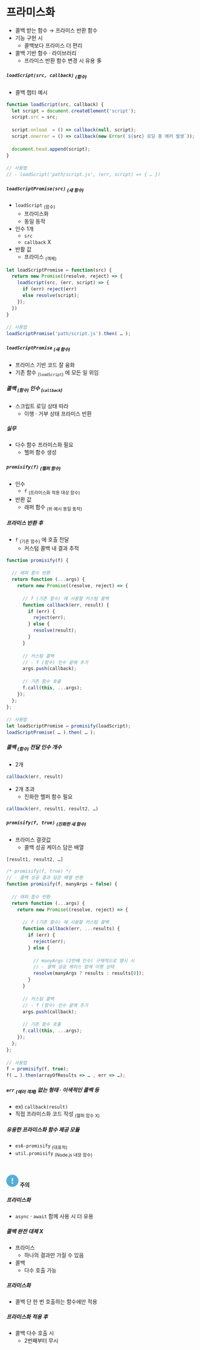 프라미스화
====

- 콜백 받는 함수 → 프라미스 반환 함수
- 기능 구현 시
  - 콜백보다 프라미스 더 편리
- 콜백 기반 함수 · 라이브러리
  - 프라미스 반환 함수 변경 시 유용 多

##### `loadScript(src, callback)` <sub>(함수)</sub>
- 콜백 챕터 예시
```javascript
function loadScript(src, callback) {
  let script = document.createElement('script');
  script.src = src;

  script.onload  = () => callback(null, script);
  script.onerror = () => callback(new Error(`${src} 로딩 중 에러 발생`));

  document.head.append(script);
}

// 사용법
// - loadScript('path/script.js', (err, script) => { … })
```

##### `loadScriptPromise(src)` <sub>(새 함수)</sub>
- `loadScript` <sub>(함수)</sub>
  - 프라미스화
  - 동일 동작
- 인수 1개
  - `src`
  - `callback` X
- 반활 값
  - 프라미스 <sub>(객체)</sub>
```javascript
let loadScriptPromise = function(src) {
  return new Promise((resolve, reject) => {
    loadScript(src, (err, script) => {
      if (err) reject(err)
      else resolve(script);
    });
  })
}

// 사용법
loadScriptPromise('path/script.js').then( … );
```

##### `loadScriptPromise` <sub>(새 함수)</sub>
- 프라미스 기반 코드 잘 융화
- 기존 함수 <sub>(`loadScript`)</sub> 에 모든 일 위임

##### 콜백 <sub>(함수)</sub> 인수 <sub>(`callback`)</sub>
- 스크립트 로딩 상태 따라
  - 이행 · 거부 상태 프라미스 반환

##### 실무
- 다수 함수 프라미스화 필요
  - 헬퍼 함수 생성

##### `promisify(f)` <sub>(헬퍼 함수)</sub>
- 인수
  - `f` <sub>(프라미스화 적용 대상 함수)</sub>
- 반환 값
  - 래퍼 함수 <sub>(위 예시 동일 동작)</sub>

##### 프라미스 반환 후
- `f` <sub>(기존 함수)</sub> 에 호출 전달
  - 커스텀 콜백 내 결과 추적
```javascript
function promisify(f) {

  // 래퍼 함수 반환
  return function (...args) {
    return new Promise((resolve, reject) => {

      // f (기존 함수) 에 사용할 커스텀 콜백
      function callback(err, result) {
        if (err) {
          reject(err);
        } else {
          resolve(result);
        }
      }

      // 커스텀 콜백
      // - f (함수) 인수 끝에 추가
      args.push(callback);

      // 기존 함수 호출
      f.call(this, ...args);
    });
  };
};

// 사용법
let loadScriptPromise = promisify(loadScript);
loadScriptPromise( … ).then( … );
```

##### 콜백 <sub>(함수)</sub> 전달 인수 개수
- 2개
```javascript
callback(err, result)
```
- 2개 초과
  - 진화한 헬퍼 함수 필요
```javascript
callback(err, result1, result2, …)
```

##### `promisify(f, true)` <sub>(진화한 새 함수)</sub>
- 프라미스 결괏값
  - 콜백 성공 케이스 담은 배열
```javascript
[result1, result2, …]
```
```javascript
/* promisify(f, true) */
// - 콜백 성공 결과 담은 배열 반환
function promisify(f, manyArgs = false) {

  // 래퍼 함수 반환
  return function (...args) {
    return new Promise((resolve, reject) => {

      // f (기존 함수) 에 사용할 커스텀 콜백
      function callback(err, ...results) {
        if (err) {
          reject(err);
        } else {

          // manyArgs (2번째 인수) 구체적으로 명시 시
          // - 콜백 성공 케이스 함께 이행 상태
          resolve(manyArgs ? results : results[0]);
        }
      }

      // 커스텀 콜백
      // - f (함수) 인수 끝에 추가
      args.push(callback);

      // 기존 함수 호출
      f.call(this, ...args);
    });
  };
};

// 사용법
f = promisify(f, true);
f( … ).then(arrayOfResults => … , err => …);
```

##### `err` <sub>(에러 객체)</sub> 없는 형태 · 이색적인 콜백 등
- ex\) `callback(result)`
- 직접 프라미스화 코드 작성 <sub>(헬퍼 함수 X)</sub>

##### 유용한 프라미스화 함수 제공 모듈
- `es6-promisify` <sub>(대표적)</sub>
- `util.promisify` <sub>(Node.js 내장 함수)</sub>

<br />

<img src="../../images/commons/icons/circle-exclamation-solid.svg" /> **주의**

##### 프라미스화
- `async` · `await` 함께 사용 시 더 유용

##### 콜백 완전 대체 X
- 프라미스
  - 하나의 결과만 가질 수 있음
- 콜백
  - 다수 호출 가능

##### 프라미스화
- 콜백 단 한 번 호출하는 함수에만 적용

##### 프라미스화 적용 후
- 콜백 다수 호출 시
  - 2번째부터 무시
